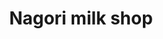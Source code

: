 ---
title: "Nagori milk shop"
url: /karachi/nagori-milk-shop-jinnah-rd-shershah-colony-karachi-karachi-city-sindh-pakistan/
shop: dairy
---